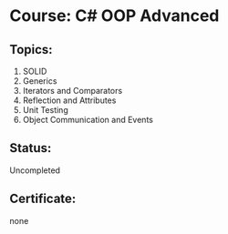 # Course: C# OOP Advanced

## Topics:
01. SOLID
02. Generics
03. Iterators and Comparators
04. Reflection and Attributes
05. Unit Testing
06. Object Communication and Events

## Status: 
Uncompleted

## Certificate: 
none
